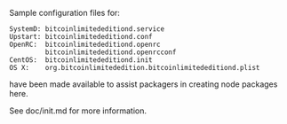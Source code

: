Sample configuration files for:
```
SystemD: bitcoinlimitededitiond.service
Upstart: bitcoinlimitededitiond.conf
OpenRC:  bitcoinlimitededitiond.openrc
         bitcoinlimitededitiond.openrcconf
CentOS:  bitcoinlimitededitiond.init
OS X:    org.bitcoinlimitededition.bitcoinlimitededitiond.plist
```
have been made available to assist packagers in creating node packages here.

See doc/init.md for more information.
